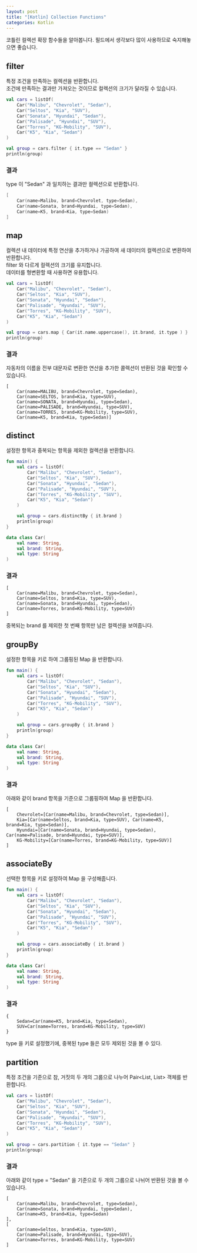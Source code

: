 ```yaml
---
layout: post
title: "[Kotlin] Collection Functions"
categories: Kotlin
---
```


코틀린 컬렉션 확장 함수들을 알아봅니다. 필드에서 생각보다 많이 사용하므로 숙지해놓으면 좋습니다.

## filter

특정 조건을 만족하는 컬렉션을 반환합니다.\
조건에 만족하는 결과만 가져오는 것이므로 컬렉션의 크기가 달라질 수 있습니다.

~~~kotlin
val cars = listOf(
    Car("Malibu", "Chevrolet", "Sedan"),
    Car("Seltos", "Kia", "SUV"),
    Car("Sonata", "Hyundai", "Sedan"),
    Car("Palisade", "Hyundai", "SUV"),
    Car("Torres", "KG-Mobility", "SUV"),
    Car("K5", "Kia", "Sedan")
)

val group = cars.filter { it.type == "Sedan" }
println(group)
~~~

### 결과

type 이 "Sedan" 과 일치하는 결과만 컬렉션으로 반환합니다.

~~~kotlin
[
    Car(name=Malibu, brand=Chevrolet, type=Sedan), 
    Car(name=Sonata, brand=Hyundai, type=Sedan), 
    Car(name=K5, brand=Kia, type=Sedan)
]
~~~

## map

컬렉션 내 데이터에 특정 연산을 추가하거나 가공하여 새 데이터의 컬렉션으로 변환하여 반환합니다.\
filter 와 다르게 컬렉션의 크기를 유지합니다.\
데이터를 형변환할 때 사용하면 유용합니다.

~~~kotlin
val cars = listOf(
    Car("Malibu", "Chevrolet", "Sedan"),
    Car("Seltos", "Kia", "SUV"),
    Car("Sonata", "Hyundai", "Sedan"),
    Car("Palisade", "Hyundai", "SUV"),
    Car("Torres", "KG-Mobility", "SUV"),
    Car("K5", "Kia", "Sedan")
)

val group = cars.map { Car(it.name.uppercase(), it.brand, it.type ) }
println(group)
~~~

### 결과

자동차의 이름을 전부 대문자로 변환한 연산을 추가한 콜렉션이 반환된 것을 확인할 수 있습니다.

~~~
[
    Car(name=MALIBU, brand=Chevrolet, type=Sedan), 
    Car(name=SELTOS, brand=Kia, type=SUV), 
    Car(name=SONATA, brand=Hyundai, type=Sedan), 
    Car(name=PALISADE, brand=Hyundai, type=SUV), 
    Car(name=TORRES, brand=KG-Mobility, type=SUV), 
    Car(name=K5, brand=Kia, type=Sedan)]
~~~

## distinct

설정한 항목과 중복되는 항목을 제외한 컬렉션을 반환합니다.

~~~kotlin
fun main() {
    val cars = listOf(
        Car("Malibu", "Chevrolet", "Sedan"),
        Car("Seltos", "Kia", "SUV"),
        Car("Sonata", "Hyundai", "Sedan"),
        Car("Palisade", "Hyundai", "SUV"),
        Car("Torres", "KG-Mobility", "SUV"),
        Car("K5", "Kia", "Sedan")
    )

    val group = cars.distinctBy { it.brand }
    println(group)
}

data class Car(
    val name: String,
    val brand: String,
    val type: String
)
~~~

### 결과

~~~
[
    Car(name=Malibu, brand=Chevrolet, type=Sedan), 
    Car(name=Seltos, brand=Kia, type=SUV), 
    Car(name=Sonata, brand=Hyundai, type=Sedan), 
    Car(name=Torres, brand=KG-Mobility, type=SUV)
]
~~~

중복되는 brand 를 제외한 첫 번째 항목만 남은 컬렉션을 보여줍니다.

## groupBy

설정한 항목을 키로 하여 그룹핑된 Map 을 반환합니다.

~~~kotlin
fun main() {
    val cars = listOf(
        Car("Malibu", "Chevrolet", "Sedan"),
        Car("Seltos", "Kia", "SUV"),
        Car("Sonata", "Hyundai", "Sedan"),
        Car("Palisade", "Hyundai", "SUV"),
        Car("Torres", "KG-Mobility", "SUV"),
        Car("K5", "Kia", "Sedan")
    )

    val group = cars.groupBy { it.brand }
    println(group)
}

data class Car(
    val name: String,
    val brand: String,
    val type: String
)
~~~

### 결과

아래와 같이 brand 항목을 기준으로 그룹핑하여 Map 을 반환합니다.

~~~
[
    Chevrolet=[Car(name=Malibu, brand=Chevrolet, type=Sedan)], 
    Kia=[Car(name=Seltos, brand=Kia, type=SUV), Car(name=K5, brand=Kia, type=Sedan)], 
    Hyundai=[Car(name=Sonata, brand=Hyundai, type=Sedan), Car(name=Palisade, brand=Hyundai, type=SUV)],
    KG-Mobility=[Car(name=Torres, brand=KG-Mobility, type=SUV)]
]
~~~

## associateBy

선택한 항목을 키로 설정하여 Map 을 구성해줍니다.

~~~kotlin
fun main() {
    val cars = listOf(
        Car("Malibu", "Chevrolet", "Sedan"),
        Car("Seltos", "Kia", "SUV"),
        Car("Sonata", "Hyundai", "Sedan"),
        Car("Palisade", "Hyundai", "SUV"),
        Car("Torres", "KG-Mobility", "SUV"),
        Car("K5", "Kia", "Sedan")
    )

    val group = cars.associateBy { it.brand }
    println(group)
}

data class Car(
    val name: String,
    val brand: String,
    val type: String
)
~~~

### 결과

~~~
{
    Sedan=Car(name=K5, brand=Kia, type=Sedan), 
    SUV=Car(name=Torres, brand=KG-Mobility, type=SUV)
}
~~~

type 을 키로 설정했기에, 중복된 type 들은 모두 제외된 것을 볼 수 있다.

## partition

특정 조건을 기준으로 참, 거짓의 두 개의 그룹으로 나누어 Pair<List, List> 객체를 반환합니다.

~~~kotlin
val cars = listOf(
    Car("Malibu", "Chevrolet", "Sedan"),
    Car("Seltos", "Kia", "SUV"),
    Car("Sonata", "Hyundai", "Sedan"),
    Car("Palisade", "Hyundai", "SUV"),
    Car("Torres", "KG-Mobility", "SUV"),
    Car("K5", "Kia", "Sedan")
)

val group = cars.partition { it.type == "Sedan" }
println(group)
~~~

### 결과

아래와 같이 type = "Sedan" 을 기준으로 두 개의 그룹으로 나뉘어 반환된 것을 볼 수 있습니다.

~~~
[
    Car(name=Malibu, brand=Chevrolet, type=Sedan), 
    Car(name=Sonata, brand=Hyundai, type=Sedan), 
    Car(name=K5, brand=Kia, type=Sedan)
], 
[
    Car(name=Seltos, brand=Kia, type=SUV), 
    Car(name=Palisade, brand=Hyundai, type=SUV), 
    Car(name=Torres, brand=KG-Mobility, type=SUV)
]
~~~





